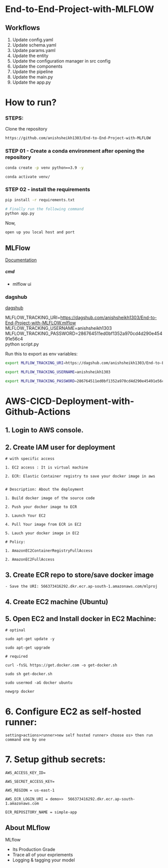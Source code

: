 # End-to-End-Project-with-MLFLOW

## Workflows

1. Update config.yaml
2. Update schema.yaml
3. Update params.yaml
4. Update the entity
5. Update the configuration manager in src config
6. Update the components
7. Update the pipeline
8. Update the main.py
9. Update the app.py

# How to run?

### STEPS:

Clone the repository

```bash
https://github.com/anishsheikh1303/End-to-End-Project-with-MLFLOW
```

### STEP 01 - Create a conda environment after opening the repository

```bash
conda create -p venv python==3.9 -y
```

```bash
conda activate venv/
```

### STEP 02 - install the requirements
```bash
pip install -r requirements.txt
```

```bash
# Finally run the following command
python app.py
```

Now,
```bash
open up you local host and port
```

## MLFlow

[Documentation](https://mlflow.org/docs/lates/index.html)

##### cmd
- mlflow ui

### dagshub
[dagshub](https://dagshub.com/)

MLFLOW_TRACKING_URI=https://dagshub.com/anishsheikh1303/End-to-End-Project-with-MLFLOW.mlflow \
MLFLOW_TRACKING_USERNAME=anishsheikh1303 \
MLFLOW_TRACKING_PASSWORD=286764511ed0bf1352a970cd4d290e45491e56c4 \
python script.py

Run this to export as env variables:

```bash
export MLFLOW_TRACKING_URI=https://dagshub.com/anishsheikh1303/End-to-End-Project-with-MLFLOW.mlflow

export MLFLOW_TRACKING_USERNAME=anishsheikh1303

export MLFLOW_TRACKING_PASSWORD=286764511ed0bf1352a970cd4d290e45491e56c4
```


# AWS-CICD-Deployment-with-Github-Actions

## 1. Login to AWS console.

## 2. Create IAM user for deployment

	# with specific access

	1. EC2 access : It is virtual machine

	2. ECR: Elastic Container registry to save your docker image in aws


	# Description: About the deployment

	1. Build docker image of the source code

	2. Push your docker image to ECR

	3. Launch Your EC2 

	4. Pull Your image from ECR in EC2

	5. Lauch your docker image in EC2

	# Policy:

	1. AmazonEC2ContainerRegistryFullAccess

	2. AmazonEC2FullAccess

	
## 3. Create ECR repo to store/save docker image
    - Save the URI: 566373416292.dkr.ecr.ap-south-1.amazonaws.com/mlproj

	
## 4. Create EC2 machine (Ubuntu) 

## 5. Open EC2 and Install docker in EC2 Machine:
	
	# optinal

	sudo apt-get update -y

	sudo apt-get upgrade
	
	# required

	curl -fsSL https://get.docker.com -o get-docker.sh

	sudo sh get-docker.sh

	sudo usermod -aG docker ubuntu

	newgrp docker
	
# 6. Configure EC2 as self-hosted runner:
    setting>actions>runner>new self hosted runner> choose os> then run command one by one


# 7. Setup github secrets:

    AWS_ACCESS_KEY_ID=

    AWS_SECRET_ACCESS_KEY=

    AWS_REGION = us-east-1

    AWS_ECR_LOGIN_URI = demo>>  566373416292.dkr.ecr.ap-south-1.amazonaws.com

    ECR_REPOSITORY_NAME = simple-app


## About MLflow 
MLflow

 - Its Production Grade
 - Trace all of your expriements
 - Logging & tagging your model